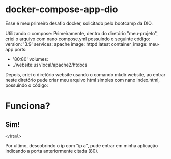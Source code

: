 # docker-compose-app-dio
Esse é meu primeiro desafio docker, solicitado pelo bootcamp da DIO.

Utilizando o compose:
Primeiramente, dentro do diretório "meu-projeto", criei o arquivo com nano compose.yml possuindo o seguinte código:
version: '3.9'
services: apache
  image: httpd:latest
  container_image: meu-app
  ports:
  - '80:80'
  volumes:
  - ./website:usr/local/apache2/htdocs


Depois, criei o diretório website usando o comando mkdir website, ao entrar neste diretório pude criar meu arquivo html simples com nano index.html, possuindo o código:
   <html>
  <head>
    <h1> Funciona?</h1>
    <h2> Sim! </h2>
    
    </html>
  
  Por ultimo, descobrindo o ip com "ip a", pude entrar em minha aplicação indicando a porta anteriormente citada (80).
  
